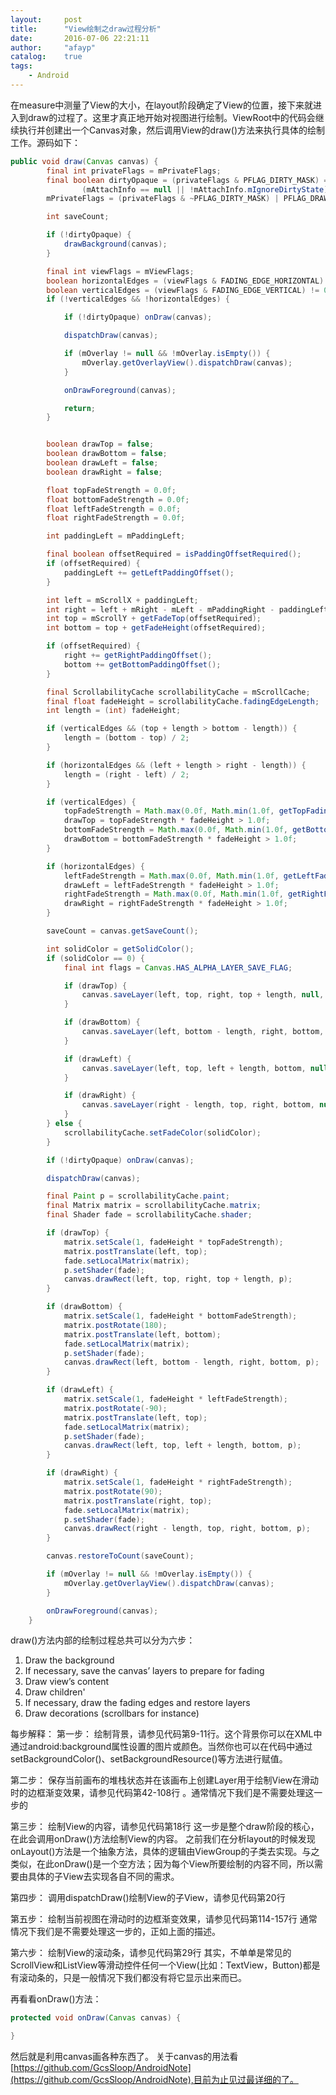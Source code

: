 ```yaml
---
layout:     post
title:      "View绘制之draw过程分析"
date:       2016-07-06 22:21:11
author:     "afayp"
catalog:    true
tags:
    - Android
---
```





在measure中测量了View的大小，在layout阶段确定了View的位置，接下来就进入到draw的过程了。这里才真正地开始对视图进行绘制。ViewRoot中的代码会继续执行并创建出一个Canvas对象，然后调用View的draw()方法来执行具体的绘制工作。源码如下：

<!--more-->
```java
public void draw(Canvas canvas) {
        final int privateFlags = mPrivateFlags;
        final boolean dirtyOpaque = (privateFlags & PFLAG_DIRTY_MASK) == PFLAG_DIRTY_OPAQUE &&
                (mAttachInfo == null || !mAttachInfo.mIgnoreDirtyState);
        mPrivateFlags = (privateFlags & ~PFLAG_DIRTY_MASK) | PFLAG_DRAWN;

        int saveCount;

        if (!dirtyOpaque) {
            drawBackground(canvas);
        }

        final int viewFlags = mViewFlags;
        boolean horizontalEdges = (viewFlags & FADING_EDGE_HORIZONTAL) != 0;
        boolean verticalEdges = (viewFlags & FADING_EDGE_VERTICAL) != 0;
        if (!verticalEdges && !horizontalEdges) {

            if (!dirtyOpaque) onDraw(canvas);

            dispatchDraw(canvas);

            if (mOverlay != null && !mOverlay.isEmpty()) {
                mOverlay.getOverlayView().dispatchDraw(canvas);
            }

            onDrawForeground(canvas);

            return;
        }


        boolean drawTop = false;
        boolean drawBottom = false;
        boolean drawLeft = false;
        boolean drawRight = false;

        float topFadeStrength = 0.0f;
        float bottomFadeStrength = 0.0f;
        float leftFadeStrength = 0.0f;
        float rightFadeStrength = 0.0f;

        int paddingLeft = mPaddingLeft;

        final boolean offsetRequired = isPaddingOffsetRequired();
        if (offsetRequired) {
            paddingLeft += getLeftPaddingOffset();
        }

        int left = mScrollX + paddingLeft;
        int right = left + mRight - mLeft - mPaddingRight - paddingLeft;
        int top = mScrollY + getFadeTop(offsetRequired);
        int bottom = top + getFadeHeight(offsetRequired);

        if (offsetRequired) {
            right += getRightPaddingOffset();
            bottom += getBottomPaddingOffset();
        }

        final ScrollabilityCache scrollabilityCache = mScrollCache;
        final float fadeHeight = scrollabilityCache.fadingEdgeLength;
        int length = (int) fadeHeight;

        if (verticalEdges && (top + length > bottom - length)) {
            length = (bottom - top) / 2;
        }

        if (horizontalEdges && (left + length > right - length)) {
            length = (right - left) / 2;
        }

        if (verticalEdges) {
            topFadeStrength = Math.max(0.0f, Math.min(1.0f, getTopFadingEdgeStrength()));
            drawTop = topFadeStrength * fadeHeight > 1.0f;
            bottomFadeStrength = Math.max(0.0f, Math.min(1.0f, getBottomFadingEdgeStrength()));
            drawBottom = bottomFadeStrength * fadeHeight > 1.0f;
        }

        if (horizontalEdges) {
            leftFadeStrength = Math.max(0.0f, Math.min(1.0f, getLeftFadingEdgeStrength()));
            drawLeft = leftFadeStrength * fadeHeight > 1.0f;
            rightFadeStrength = Math.max(0.0f, Math.min(1.0f, getRightFadingEdgeStrength()));
            drawRight = rightFadeStrength * fadeHeight > 1.0f;
        }

        saveCount = canvas.getSaveCount();

        int solidColor = getSolidColor();
        if (solidColor == 0) {
            final int flags = Canvas.HAS_ALPHA_LAYER_SAVE_FLAG;

            if (drawTop) {
                canvas.saveLayer(left, top, right, top + length, null, flags);
            }

            if (drawBottom) {
                canvas.saveLayer(left, bottom - length, right, bottom, null, flags);
            }

            if (drawLeft) {
                canvas.saveLayer(left, top, left + length, bottom, null, flags);
            }

            if (drawRight) {
                canvas.saveLayer(right - length, top, right, bottom, null, flags);
            }
        } else {
            scrollabilityCache.setFadeColor(solidColor);
        }

        if (!dirtyOpaque) onDraw(canvas);

        dispatchDraw(canvas);

        final Paint p = scrollabilityCache.paint;
        final Matrix matrix = scrollabilityCache.matrix;
        final Shader fade = scrollabilityCache.shader;

        if (drawTop) {
            matrix.setScale(1, fadeHeight * topFadeStrength);
            matrix.postTranslate(left, top);
            fade.setLocalMatrix(matrix);
            p.setShader(fade);
            canvas.drawRect(left, top, right, top + length, p);
        }

        if (drawBottom) {
            matrix.setScale(1, fadeHeight * bottomFadeStrength);
            matrix.postRotate(180);
            matrix.postTranslate(left, bottom);
            fade.setLocalMatrix(matrix);
            p.setShader(fade);
            canvas.drawRect(left, bottom - length, right, bottom, p);
        }

        if (drawLeft) {
            matrix.setScale(1, fadeHeight * leftFadeStrength);
            matrix.postRotate(-90);
            matrix.postTranslate(left, top);
            fade.setLocalMatrix(matrix);
            p.setShader(fade);
            canvas.drawRect(left, top, left + length, bottom, p);
        }

        if (drawRight) {
            matrix.setScale(1, fadeHeight * rightFadeStrength);
            matrix.postRotate(90);
            matrix.postTranslate(right, top);
            fade.setLocalMatrix(matrix);
            p.setShader(fade);
            canvas.drawRect(right - length, top, right, bottom, p);
        }

        canvas.restoreToCount(saveCount);

        if (mOverlay != null && !mOverlay.isEmpty()) {
            mOverlay.getOverlayView().dispatchDraw(canvas);
        }

        onDrawForeground(canvas);
    }
```

draw()方法内部的绘制过程总共可以分为六步：

 1. Draw the background
 2. If necessary, save the canvas’ layers to prepare for fading
 3. Draw view’s content
 4. Draw children'
 5. If necessary, draw the fading edges and restore layers
 6. Draw decorations (scrollbars for instance)

每步解释：
第一步： 
绘制背景，请参见代码第9-11行。这个背景你可以在XML中通过android:background属性设置的图片或颜色。当然你也可以在代码中通过setBackgroundColor()、setBackgroundResource()等方法进行赋值。

第二步： 
保存当前画布的堆栈状态并在该画布上创建Layer用于绘制View在滑动时的边框渐变效果，请参见代码第42-108行 。通常情况下我们是不需要处理这一步的

第三步： 
绘制View的内容，请参见代码第18行 
这一步是整个draw阶段的核心，在此会调用onDraw()方法绘制View的内容。 
之前我们在分析layout的时候发现onLayout()方法是一个抽象方法，具体的逻辑由ViewGroup的子类去实现。与之类似，在此onDraw()是一个空方法；因为每个View所要绘制的内容不同，所以需要由具体的子View去实现各自不同的需求。

第四步： 
调用dispatchDraw()绘制View的子View，请参见代码第20行

第五步： 
绘制当前视图在滑动时的边框渐变效果，请参见代码第114-157行 
通常情况下我们是不需要处理这一步的，正如上面的描述。

第六步： 
绘制View的滚动条，请参见代码第29行 
其实，不单单是常见的ScrollView和ListView等滑动控件任何一个View(比如：TextView，Button)都是有滚动条的，只是一般情况下我们都没有将它显示出来而已。

再看看onDraw()方法：
```java
protected void onDraw(Canvas canvas) {

}
```
然后就是利用canvas画各种东西了。
关于canvas的用法看[https://github.com/GcsSloop/AndroidNote](https://github.com/GcsSloop/AndroidNote),目前为止见过最详细的了。